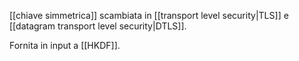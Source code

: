 [[chiave simmetrica]] scambiata in [[transport level security|TLS]] e [[datagram transport level security|DTLS]].

Fornita in input a [[HKDF]].